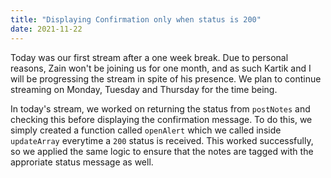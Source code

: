 ```yaml
---
title: "Displaying Confirmation only when status is 200"
date: 2021-11-22
---
```


Today was our first stream after a one week break. Due to personal reasons, Zain won't be joining us for one month, and as such Kartik and I will be progressing the stream in spite of his presence. We plan to continue streaming on Monday, Tuesday and Thursday for the time being.

In today's stream, we worked on returning the status from `postNotes` and checking this before displaying the confirmation message. To do this, we simply created a function called `openAlert` which we called inside `updateArray` everytime a `200` status is received. This worked successfully, so we applied the same logic to ensure that the notes are tagged with the approriate status message as well.
